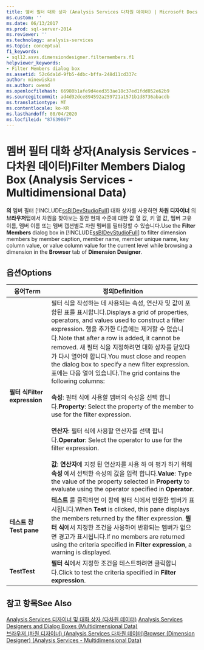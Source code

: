 ```yaml
---
title: 멤버 필터 대화 상자 (Analysis Services 다차원 데이터) | Microsoft Docs
ms.custom: ''
ms.date: 06/13/2017
ms.prod: sql-server-2014
ms.reviewer: ''
ms.technology: analysis-services
ms.topic: conceptual
f1_keywords:
- sql12.asvs.dimensiondesigner.filtermembers.f1
helpviewer_keywords:
- Filter Members dialog box
ms.assetid: 52c6da1d-9fb5-4dbc-bffa-248d11cd337c
author: minewiskan
ms.author: owend
ms.openlocfilehash: 66980b1afe9d4eed353ae18c37ed1fdd052e62b9
ms.sourcegitcommit: ad4d92dce894592a259721a1571b1d8736abacdb
ms.translationtype: MT
ms.contentlocale: ko-KR
ms.lasthandoff: 08/04/2020
ms.locfileid: "87639067"
---
```

# <a name="filter-members-dialog-box-analysis-services---multidimensional-data"></a><span data-ttu-id="27d35-102">멤버 필터 대화 상자(Analysis Services - 다차원 데이터)</span><span class="sxs-lookup"><span data-stu-id="27d35-102">Filter Members Dialog Box (Analysis Services - Multidimensional Data)</span></span>
  <span data-ttu-id="27d35-103">**의** 멤버 필터 [!INCLUDE[ssBIDevStudioFull](../includes/ssbidevstudiofull-md.md)] 대화 상자를 사용하면 **차원 디자이너** 의 **브라우저**탭에서 차원을 찾아보는 동안 현재 수준에 대한 값 열 값, 키 열 값, 멤버 고유 이름, 멤버 이름 또는 멤버 캡션별로 차원 멤버를 필터링할 수 있습니다.</span><span class="sxs-lookup"><span data-stu-id="27d35-103">Use the **Filter Members** dialog box in [!INCLUDE[ssBIDevStudioFull](../includes/ssbidevstudiofull-md.md)] to filter dimension members by member caption, member name, member unique name, key column value, or value column value for the current level while browsing a dimension in the **Browser** tab of **Dimension Designer**.</span></span>  
  
## <a name="options"></a><span data-ttu-id="27d35-104">옵션</span><span class="sxs-lookup"><span data-stu-id="27d35-104">Options</span></span>  
  
|<span data-ttu-id="27d35-105">용어</span><span class="sxs-lookup"><span data-stu-id="27d35-105">Term</span></span>|<span data-ttu-id="27d35-106">정의</span><span class="sxs-lookup"><span data-stu-id="27d35-106">Definition</span></span>|  
|----------|----------------|  
|<span data-ttu-id="27d35-107">**필터 식**</span><span class="sxs-lookup"><span data-stu-id="27d35-107">**Filter expression**</span></span>|<span data-ttu-id="27d35-108">필터 식을 작성하는 데 사용되는 속성, 연산자 및 값이 포함된 표를 표시합니다.</span><span class="sxs-lookup"><span data-stu-id="27d35-108">Displays a grid of properties, operators, and values used to construct a filter expression.</span></span> <span data-ttu-id="27d35-109">행을 추가한 다음에는 제거할 수 없습니다.</span><span class="sxs-lookup"><span data-stu-id="27d35-109">Note that after a row is added, it cannot be removed.</span></span> <span data-ttu-id="27d35-110">새 필터 식을 지정하려면 대화 상자를 닫았다가 다시 열어야 합니다.</span><span class="sxs-lookup"><span data-stu-id="27d35-110">You must close and reopen the dialog box to specify a new filter expression.</span></span> <span data-ttu-id="27d35-111">표에는 다음 열이 있습니다.</span><span class="sxs-lookup"><span data-stu-id="27d35-111">The grid contains the following columns:</span></span><br /><br /> <span data-ttu-id="27d35-112">**속성**: 필터 식에 사용할 멤버의 속성을 선택 합니다.</span><span class="sxs-lookup"><span data-stu-id="27d35-112">**Property**: Select the property of the member to use for the filter expression.</span></span><br /><br /> <span data-ttu-id="27d35-113">**연산자**: 필터 식에 사용할 연산자를 선택 합니다.</span><span class="sxs-lookup"><span data-stu-id="27d35-113">**Operator**: Select the operator to use for the filter expression.</span></span><br /><br /> <span data-ttu-id="27d35-114">**값**: **연산자**에 지정 된 연산자를 사용 하 여 평가 하기 위해 **속성** 에서 선택한 속성의 값을 입력 합니다.</span><span class="sxs-lookup"><span data-stu-id="27d35-114">**Value**: Type the value of the property selected in **Property** to evaluate using the operator specified in **Operator**.</span></span>|  
|<span data-ttu-id="27d35-115">**테스트 창**</span><span class="sxs-lookup"><span data-stu-id="27d35-115">**Test pane**</span></span>|<span data-ttu-id="27d35-116">**테스트** 를 클릭하면 이 창에 필터 식에서 반환한 멤버가 표시됩니다.</span><span class="sxs-lookup"><span data-stu-id="27d35-116">When **Test** is clicked, this pane displays the members returned by the filter expression.</span></span> <span data-ttu-id="27d35-117">**필터 식**에서 지정한 조건을 사용하여 반환되는 멤버가 없으면 경고가 표시됩니다.</span><span class="sxs-lookup"><span data-stu-id="27d35-117">If no members are returned using the criteria specified in **Filter expression**, a warning is displayed.</span></span>|  
|<span data-ttu-id="27d35-118">**Test**</span><span class="sxs-lookup"><span data-stu-id="27d35-118">**Test**</span></span>|<span data-ttu-id="27d35-119">**필터 식**에서 지정한 조건을 테스트하려면 클릭합니다.</span><span class="sxs-lookup"><span data-stu-id="27d35-119">Click to test the criteria specified in **Filter expression**.</span></span>|  
  
## <a name="see-also"></a><span data-ttu-id="27d35-120">참고 항목</span><span class="sxs-lookup"><span data-stu-id="27d35-120">See Also</span></span>  
 <span data-ttu-id="27d35-121">[Analysis Services 디자이너 및 대화 상자 &#40;다차원 데이터&#41;](analysis-services-designers-and-dialog-boxes-multidimensional-data.md) </span><span class="sxs-lookup"><span data-stu-id="27d35-121">[Analysis Services Designers and Dialog Boxes &#40;Multidimensional Data&#41;](analysis-services-designers-and-dialog-boxes-multidimensional-data.md) </span></span>  
 [<span data-ttu-id="27d35-122">브라우저 &#40;차원 디자이너&#41; &#40;Analysis Services 다차원 데이터&#41;</span><span class="sxs-lookup"><span data-stu-id="27d35-122">Browser &#40;Dimension Designer&#41; &#40;Analysis Services - Multidimensional Data&#41;</span></span>](browser-dimension-designer-analysis-services-multidimensional-data.md)  
  
  
